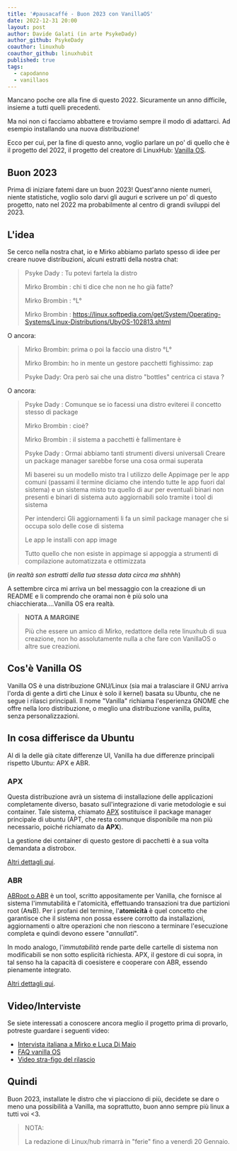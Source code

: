 ```yaml
---
title: '#pausacaffé - Buon 2023 con VanillaOS' 
date: 2022-12-31 20:00
layout: post 
author: Davide Galati (in arte PsykeDady)
author_github: PsykeDady
coauthor: linuxhub
coauthor_github: linuxhubit
published: true
tags:
  - capodanno
  - vanillaos
---
```


Mancano poche ore alla fine di questo 2022. Sicuramente un anno difficile, insieme a tutti quelli precedenti.

Ma noi non ci facciamo abbattere e troviamo sempre il modo di adattarci. Ad esempio installando una nuova distribuzione!

Ecco per cui, per la fine di questo anno, voglio parlare un po' di quello che è il progetto del 2022, il progetto del creatore di LinuxHub: [Vanilla OS](https://vanillaos.org).

## Buon 2023

Prima di iniziare fatemi dare un buon 2023! Quest'anno niente numeri, niente statistiche, voglio solo darvi gli auguri e scrivere un po' di questo progetto, nato nel 2022 ma probabilmente al centro di grandi sviluppi del 2023.

## L'idea

Se cerco nella nostra chat, io e Mirko abbiamo parlato spesso di idee per creare nuove distribuzioni, alcuni estratti della nostra chat:

> Psyke Dady :
> Tu potevi fartela la distro
> 
> Mirko Brombin :
> chi ti dice che non ne ho già fatte?
> 
> Mirko Brombin :
> °L°
> 
> Mirko Brombin :
https://linux.softpedia.com/get/System/Operating-Systems/Linux-Distributions/UbyOS-102813.shtml


O ancora: 

> Mirko Brombin: 
> prima o poi la faccio una distro °L°
> 
> Mirko Brombin: 
> ho in mente un gestore pacchetti fighissimo: zap
> 
> Psyke Dady: 
> Ora però sai che  una distro "bottles" centrica ci stava ?

O ancora: 

> Psyke Dady :
> Comunque se io facessi una distro eviterei il concetto stesso di package
> 
> Mirko Brombin :
> cioè?
> 
> Mirko Brombin :
> il sistema a pacchetti è fallimentare è
> 
> Psyke Dady :
> Ormai abbiamo tanti strumenti diversi universali
> Creare un package manager sarebbe forse una cosa ormai superata
> 
> Mi baserei su un modello misto tra l utilizzo delle Appimage per le app comuni (passami il termine diciamo che intendo tutte le app fuori dal sistema) e un sistema misto tra quello di aur per eventuali binari non presenti e binari di sistema auto aggiornabili solo tramite i tool di sistema 
> 
> 
> Per intenderci
> Gli aggiornamenti li fa un simil package manager che si occupa solo delle cose di sistema 
> 
> Le app le installi con app image
> 
> Tutto quello che non esiste in appimage si appoggia a strumenti di compilazione automatizzata e ottimizzata

(*in realtà son estratti della tua stessa data circa ma shhhh*)

A settembre circa mi arriva un bel messaggio con la creazione di un README e li comprendo che oramai non è più solo una chiacchierata....Vanilla OS era realtà.


> **NOTA A MARGINE**
>
> Più che essere un amico di Mirko, redattore della rete linuxhub di sua creazione, non ho assolutamente nulla a che fare con VanillaOS o altre sue creazioni.

## Cos'è Vanilla OS 

Vanilla OS è una distribuzione GNU/Linux (sia mai a tralasciare il GNU arriva l'orda di gente a dirti che Linux è solo il kernel) basata su Ubuntu, che ne segue i rilasci principali. Il nome "Vanilla" richiama l'esperienza GNOME che offre nella loro distribuzione, o meglio una distribuzione vanilla, pulita, senza personalizzazioni.

## In cosa differisce da Ubuntu

Al di la delle già citate differenze UI, Vanilla ha due differenze principali rispetto Ubuntu: APX e ABR.

### APX

Questa distribuzione avrà un sistema di installazione delle applicazioni completamente diverso, basato sull'integrazione di varie metodologie e sui container. Tale sistema, chiamato [APX](https://github.com/Vanilla-OS/apx) sostituisce il package manager principale di ubuntu (APT, che resta comunque disponibile ma non più necessario, poiché richiamato da **APX**).

La gestione dei container di questo gestore di pacchetti è a sua volta demandata a distrobox.

[Altri dettagli qui](https://documentation.vanillaos.org/docs/apx/).

### ABR

[ABRoot o ABR](https://github.com/Vanilla-OS/ABRoot) è un tool, scritto appositamente per Vanilla, che fornisce al sistema l'immutabilità e l'atomicità, effettuando transazioni tra due partizioni root (A&lrarr;B). Per i profani del termine, l'**atomicità** è quel concetto che garantisce che il sistema non possa essere corrotto da installazioni, aggiornamenti o altre operazioni che non riescono a terminare l'esecuzione completa e quindi devono essere "*annullati*".

In modo analogo, l'*immutabilità* rende parte delle cartelle di sistema non modificabili se non sotto esplicità richiesta. APX, il gestore di cui sopra, in tal senso ha la capacità di coesistere e cooperare con ABR, essendo pienamente integrato.

[Altri dettagli qui](https://documentation.vanillaos.org/docs/ABRoot/).

## Video/Interviste

Se siete interessati a conoscere ancora meglio il progetto prima di provarlo, potreste guardare i seguenti video: 

- [Intervista italiana a Mirko e Luca Di Maio](https://www.youtube.com/watch?v=yTL7FTsrpls)
- [FAQ vanilla OS](https://www.youtube.com/watch?v=PU_NDCYTwCU)
- [Video stra-figo del rilascio](https://www.youtube.com/watch?v=x-stcw0-Sbo)

## Quindi

Buon 2023, installate le distro che vi piacciono di più, decidete se dare o meno una possibilità a Vanilla, ma soprattutto, buon anno sempre più linux a tutti voi <3.

> NOTA:
> 
> La redazione di Linux/hub rimarrà in "ferie" fino a venerdì 20 Gennaio.
